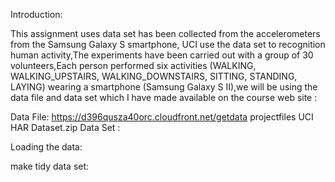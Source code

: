 
Introduction:

This assignment uses data set has been collected from the accelerometers from the Samsung Galaxy S smartphone, UCI use the data set to recognition human activity,The experiments have been carried out with a group of 30 volunteers,Each person performed six activities (WALKING, WALKING_UPSTAIRS, WALKING_DOWNSTAIRS, SITTING, STANDING, LAYING) wearing a smartphone (Samsung Galaxy S II),we will be using the data file and data set which I have made available on the course web site :
  
  Data File: https://d396qusza40orc.cloudfront.net/getdata projectfiles UCI HAR Dataset.zip 
  Data Set : 

Loading the data:

make tidy data set:
